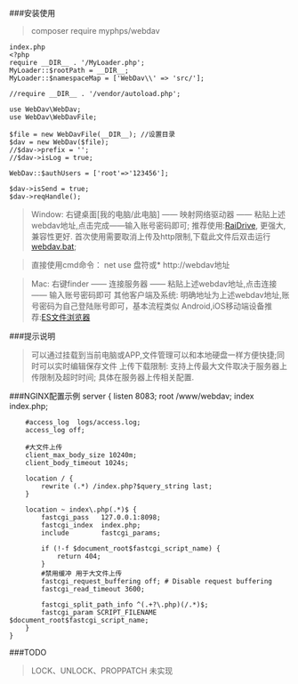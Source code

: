 ###安装使用 
> composer require myphps/webdav

    index.php
    <?php
    require __DIR__ . '/MyLoader.php';
    MyLoader::$rootPath = __DIR__;
    MyLoader::$namespaceMap = ['WebDav\\' => 'src/'];
    
    //require __DIR__ . '/vendor/autoload.php';
    
    use WebDav\WebDav;
    use WebDav\WebDavFile;
    
    $file = new WebDavFile(__DIR__); //设置目录
    $dav = new WebDav($file);
    //$dav->prefix = '';
    //$dav->isLog = true;
    
    WebDav::$authUsers = ['root'=>'123456'];
    
    $dav->isSend = true;
    $dav->reqHandle();

>Window: 右键桌面[我的电脑/此电脑] —— 映射网络驱动器 —— 粘贴上述webdav地址,点击完成——输入账号密码即可; 
>推荐使用:[RaiDrive](https://www.raidrive.com/download), 更强大,兼容性更好.
>首次使用需要取消上传及http限制,下载此文件后双击运行 [webdav.bat](./webdav.bat); 

>直接使用cmd命令： net use 盘符或* http://webdav地址

>Mac: 右键finder —— 连接服务器 —— 粘贴上述webdav地址,点击连接 —— 输入账号密码即可
>其他客户端及系统: 明确地址为上述webdav地址,账号密码为自己登陆账号即可，基本流程类似 
>Android,iOS移动端设备推荐:[ES文件浏览器](http://www.estrongs.com)

###提示说明
>可以通过挂载到当前电脑或APP,文件管理可以和本地硬盘一样方便快捷;同时可以实时编辑保存文件
>上传下载限制: 支持上传最大文件取决于服务器上传限制及超时时间; 具体在服务器上传相关配置.

###NGINX配置示例
    server {
        listen 8083;
        root   /www/webdav;
        index  index.php;
        
        #access_log  logs/access.log;
        access_log off;
        
        #大文件上传
        client_max_body_size 10240m;
        client_body_timeout 1024s;
        
        location / {   
            rewrite (.*) /index.php?$query_string last;
        }
    
        location ~ index\.php(.*)$ {
            fastcgi_pass   127.0.0.1:8098;
            fastcgi_index  index.php;
            include        fastcgi_params;
            
            if (!-f $document_root$fastcgi_script_name) {
                return 404;
            }
            #禁用缓冲 用于大文件上传
            fastcgi_request_buffering off; # Disable request buffering
            fastcgi_read_timeout 3600;
            
            fastcgi_split_path_info ^(.+?\.php)(/.*)$;
            fastcgi_param SCRIPT_FILENAME $document_root$fastcgi_script_name;
        }
    }

###TODO
>LOCK、UNLOCK、PROPPATCH 未实现